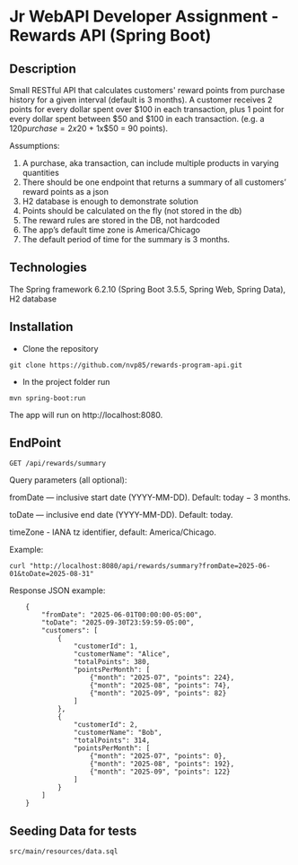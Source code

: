 # Jr WebAPI Developer Assignment - Rewards API (Spring Boot)

## Description

Small RESTful API that calculates customers' reward points from purchase history for a given interval (default is 3 months). 
A customer receives 2 points for every dollar spent over $100 in each transaction, plus 1 point for every dollar spent between $50 and $100 in each transaction. 
(e.g. a $120 purchase = 2x$20 + 1x$50 = 90 points).

Assumptions:

1. A purchase, aka transaction, can include multiple products in varying quantities 
2. There should be one endpoint that returns a summary of all customers’ reward points as a json
3. H2 database is enough to demonstrate solution 
4. Points should be calculated on the fly (not stored in the db) 
5. The reward rules are stored in the DB, not hardcoded 
6. The app’s default time zone is America/Chicago
7. The default period of time for the summary is 3 months.
   
## Technologies

The Spring framework 6.2.10 (Spring Boot 3.5.5, Spring Web, Spring Data), H2 database

## Installation

* Clone the repository
```
git clone https://github.com/nvp85/rewards-program-api.git
```
* In the project folder run
```
mvn spring-boot:run
```
The app will run on http://localhost:8080.

## EndPoint
```
GET /api/rewards/summary
```
Query parameters (all optional):

fromDate — inclusive start date (YYYY-MM-DD). Default: today − 3 months.

toDate — inclusive end date (YYYY-MM-DD). Default: today.

timeZone - IANA tz identifier, default: America/Chicago.

Example:
```
curl "http://localhost:8080/api/rewards/summary?fromDate=2025-06-01&toDate=2025-08-31"
```

Response JSON example:
```
    {
        "fromDate": "2025-06-01T00:00:00-05:00",
        "toDate": "2025-09-30T23:59:59-05:00",
        "customers": [
            {
                "customerId": 1,
                "customerName": "Alice",
                "totalPoints": 380,
                "pointsPerMonth": [
                    {"month": "2025-07", "points": 224},
                    {"month": "2025-08", "points": 74},
                    {"month": "2025-09", "points": 82}
                ]
            },
            {
                "customerId": 2,
                "customerName": "Bob",
                "totalPoints": 314,
                "pointsPerMonth": [
                    {"month": "2025-07", "points": 0},
                    {"month": "2025-08", "points": 192},
                    {"month": "2025-09", "points": 122}
                ]
            }
        ]
    }
```
## Seeding Data for tests

```
src/main/resources/data.sql
```

